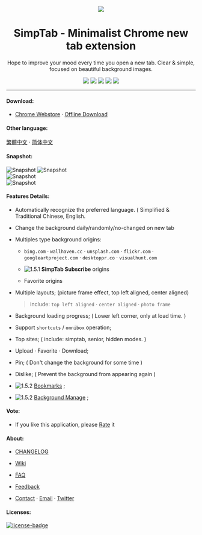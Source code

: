 <p align="center"><img src="http://st.ksria.cn/logo@192.png" /></p>
<h1 align="center">SimpTab - Minimalist Chrome new tab extension</h1>
<p align="center">Hope to improve your mood every time you open a new tab. Clear & simple, focused on beautiful background images.</p>
<p align="center">
   <a href="https://github.com/kenshin/simptab/releases"><img src="https://img.shields.io/badge/lastest_version-1.5.2-blue.svg"></a>
   <a target="_blank" href="http://ksria.com/simptab"><img src="https://img.shields.io/badge/website-_simptab.ksria.com-1DBA90.svg"></a>
   <a target="_blank" href="https://chrome.google.com/webstore/detail/simptab-new-tab/kbgmbmkhepchmmcnbdbclpkpegbgikjc"><img src="https://img.shields.io/badge/download-_chrome_webstore-brightgreen.svg"></a>
   <a href="http://ksria.com/simptab/crx/1.5.2/simptab.crx"><img src="https://img.shields.io/badge/download-_crx-brightgreen.svg"></a>
   <a href="https://gitter.im/Kenshin/simptab?utm_source=badge&utm_medium=badge&utm_campaign=pr-badge"><img src="https://badges.gitter.im/Kenshin/simptab.svg"></a>
</p>
</p>

***

#### Download:
* [Chrome Webstore](https://chrome.google.com/webstore/detail/simptab-new-tab/kbgmbmkhepchmmcnbdbclpkpegbgikjc) · [Offline Download](http://ksria.com/simptab/crx/1.5.2/simptab.crx)

#### Other language:
[繁體中文](https://github.com/kenshin/simptab/blob/master/README.tw.md) · [简体中文](https://github.com/kenshin/simptab/blob/master/README.md)

#### Snapshot:
![Snapshot](http://st.ksria.cn/start@webstore.png)
![Snapshot](http://st.ksria.cn/subscribe@webstore.png)  
![Snapshot](http://st.ksria.cn/mask@webstore.png?20181011)  
![Snapshot](http://st.ksria.cn/bookmarks@webstore.png)  

#### Features Details:
- Automatically recognize the preferred language. ( Simplified & Traditional Chinese, English.

- Change the background daily/randomly/no-changed on new tab

- Multiples type background origins:
  * `bing.com` · `wallhaven.cc` · `unsplash.com` · `flickr.com` · `googleartproject.com` · `desktoppr.co` · `visualhunt.com`

  * ![1.5.1](https://img.shields.io/badge/1.5.1-red.svg) **SimpTab Subscribe** origins  

  * Favorite origins

- Multiple layouts; (picture frame effect, top left aligned, center aligned)

  > include: `top left aligned` · `center aligned` · `photo frame`

- Background loading progress; ( Lower left corner, only at load time. )

- Support `shortcuts` / `omnibox` operation;

- Top sites; ( include: simptab, senior, hidden modes. )

- Upload · Favorite · Download;

- Pin; ( Don't change the background for some time )

- Dislike; ( Prevent the background from appearing again )

- ![1.5.2](https://img.shields.io/badge/1.5.2-red.svg) [Bookmarks](http://ksria.com/simptab/docs/#/功能一览#主要功能之一) ;

- ![1.5.2](https://img.shields.io/badge/1.5.2-red.svg) [Background Manage](http://ksria.com/simptab/docs/#/功能一览#主要功能之二) ;

#### Vote:
* If you like this application, please [Rate](https://chrome.google.com/webstore/detail/simptab-new-tab/kbgmbmkhepchmmcnbdbclpkpegbgikjc) it

#### About:
* [CHANGELOG](http://ksria.com/simptab/docs/#/CHANGELOG.en)

* [Wiki](http://ksria.com/simptab/docs/#)

* [FAQ](http://ksria.com/simptab/docs/#/常见问题)

* [Feedback](https://github.com/kenshin/simptab/issues)

* [Contact](http://kenshin.wang) · [Email](kenshin@ksria.com) · [Twitter](https://twitter.com/wanglei001)

#### Licenses:
[![license-badge]][license-link]

<!-- Link -->
[license-badge]:    https://img.shields.io/github/license/mashape/apistatus.svg
[license-link]:     https://opensource.org/licenses/MIT
